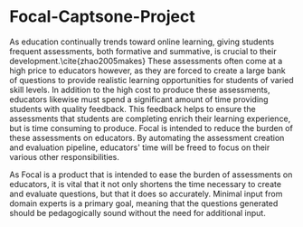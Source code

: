 # Focal-Captsone-Project
As education continually trends toward online learning, giving students frequent assessments, both formative and summative, is crucial to their development.\cite{zhao2005makes} These assessments often come at a high price to educators however, as they are forced to create a large bank of questions to provide realistic learning opportunities for students of varied skill levels. In addition to the high cost to produce these assessments, educators likewise must spend a significant amount of time providing students with quality feedback. This feedback helps to ensure the assessments that students are completing enrich their learning experience, but is time consuming to produce. Focal is intended to reduce the burden of these assessments on educators. By automating the assessment creation and evaluation pipeline, educators' time will be freed to focus on their various other responsibilities. 

As Focal is a product that is intended to ease the burden of assessments on educators, it is vital that it not only shortens the time necessary to create and evaluate questions, but that it does so accurately. Minimal input from domain experts is a primary goal, meaning that the questions generated should be pedagogically sound without the need for additional input. 
